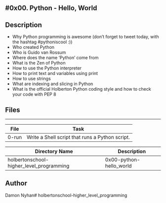 #0x00. Python - Hello, World
---
## Description
* Why Python programming is awesome (don’t forget to tweet today, with the hashtag #pythoniscool :))
* Who created Python
* Who is Guido van Rossum
* Where does the name ‘Python’ come from
* What is the Zen of Python
* How to use the Python interpreter
* How to print text and variables using print
* How to use strings
* What are indexing and slicing in Python
* What is the official Holberton Python coding style and how to check your code with PEP 8
## Files
---
File|Task
---|---
0-run | Write a Shell script that runs a Python script.

Directory Name | Description
---|---
holbertonschool-higher_level_programming | 0x00-python-hello_world |
## Author
Damon Nyhan# holbertonschool-higher_level_programming
